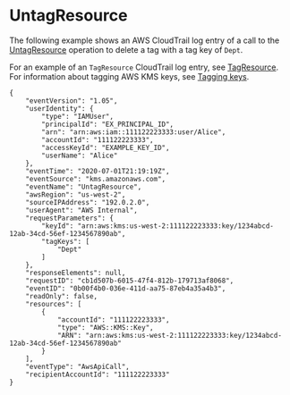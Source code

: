 # UntagResource<a name="ct-untagresource"></a>

The following example shows an AWS CloudTrail log entry of a call to the [UntagResource](https://docs.aws.amazon.com/kms/latest/APIReference/API_UntagResource.html) operation to delete a tag with a tag key of `Dept`\.

For an example of an `TagResource` CloudTrail log entry, see [TagResource](ct-tagresource.md)\. For information about tagging AWS KMS keys, see [Tagging keys](tagging-keys.md)\.

```
{
    "eventVersion": "1.05",
    "userIdentity": {
        "type": "IAMUser",
        "principalId": "EX_PRINCIPAL_ID",
        "arn": "arn:aws:iam::111122223333:user/Alice",
        "accountId": "111122223333",
        "accessKeyId": "EXAMPLE_KEY_ID",
        "userName": "Alice"
    },
    "eventTime": "2020-07-01T21:19:19Z",
    "eventSource": "kms.amazonaws.com",
    "eventName": "UntagResource",
    "awsRegion": "us-west-2",
    "sourceIPAddress": "192.0.2.0",
    "userAgent": "AWS Internal",
    "requestParameters": {
        "keyId": "arn:aws:kms:us-west-2:111122223333:key/1234abcd-12ab-34cd-56ef-1234567890ab",
        "tagKeys": [
            "Dept"
        ]
    },
    "responseElements": null,
    "requestID": "cb1d507b-6015-47f4-812b-179713af8068",
    "eventID": "0b00f4b0-036e-411d-aa75-87eb4a35a4b3",
    "readOnly": false,
    "resources": [
        {
            "accountId": "111122223333",
            "type": "AWS::KMS::Key",
            "ARN": "arn:aws:kms:us-west-2:111122223333:key/1234abcd-12ab-34cd-56ef-1234567890ab"
        }
    ],
    "eventType": "AwsApiCall",
    "recipientAccountId": "111122223333"
}
```